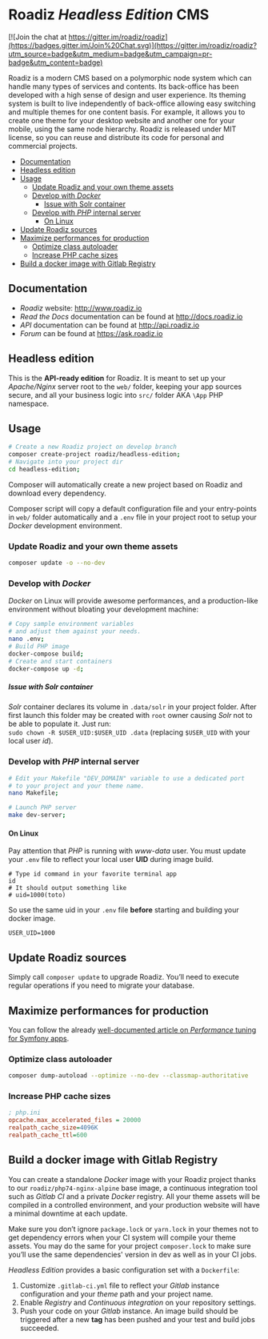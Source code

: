 # Roadiz *Headless Edition* CMS

[![Join the chat at https://gitter.im/roadiz/roadiz](https://badges.gitter.im/Join%20Chat.svg)](https://gitter.im/roadiz/roadiz?utm_source=badge&utm_medium=badge&utm_campaign=pr-badge&utm_content=badge)

Roadiz is a modern CMS based on a polymorphic node system which can handle many types of services and contents.
Its back-office has been developed with a high sense of design and user experience.
Its theming system is built to live independently of back-office allowing easy switching
and multiple themes for one content basis. For example, it allows you to create one theme
for your desktop website and another one for your mobile, using the same node hierarchy.
Roadiz is released under MIT license, so you can reuse
and distribute its code for personal and commercial projects.

- [Documentation](#documentation)
- [Headless edition](#headless-edition)
- [Usage](#usage)
    * [Update Roadiz and your own theme assets](#update-roadiz-and-your-own-theme-assets)
    * [Develop with *Docker*](#develop-with-docker)
        - [Issue with Solr container](#issue-with-solr-container)
    * [Develop with *PHP* internal server](#develop-with-php-internal-server)
        + [On Linux](#on-linux)
- [Update Roadiz sources](#update-roadiz-sources)
- [Maximize performances for production](#maximize-performances-for-production)
    * [Optimize class autoloader](#optimize-class-autoloader)
    * [Increase PHP cache sizes](#increase-php-cache-sizes)
- [Build a docker image with Gitlab Registry](#build-a-docker-image-with-gitlab-registry)

## Documentation

* *Roadiz* website: http://www.roadiz.io
* *Read the Docs* documentation can be found at http://docs.roadiz.io
* *API* documentation can be found at http://api.roadiz.io
* *Forum* can be found at https://ask.roadiz.io

## Headless edition

This is the **API-ready edition** for Roadiz. It is meant to set up your *Apache/Nginx* server root 
to the `web/` folder, keeping your app sources secure, and all your business logic into `src/` folder
AKA `\App` PHP namespace.

## Usage

```bash
# Create a new Roadiz project on develop branch
composer create-project roadiz/headless-edition;
# Navigate into your project dir
cd headless-edition;
```

Composer will automatically create a new project based on Roadiz and download every dependency. 

Composer script will copy a default configuration file and your entry-points in `web/` folder automatically
and a `.env` file in your project root to setup your *Docker* development environment.

### Update Roadiz and your own theme assets

```bash
composer update -o --no-dev
```

### Develop with *Docker*

*Docker* on Linux will provide awesome performances, and a production-like environment 
without bloating your development machine:

```bash
# Copy sample environment variables
# and adjust them against your needs.
nano .env;
# Build PHP image
docker-compose build;
# Create and start containers
docker-compose up -d;
```

##### Issue with Solr container

*Solr* container declares its volume in `.data/solr` in your project folder. After first launch this 
folder may be created with `root` owner causing *Solr* not to be able to populate it. Just run: \
`sudo chown -R $USER_UID:$USER_UID .data` (replacing `$USER_UID` with your local user *id*).

### Develop with *PHP* internal server

````bash
# Edit your Makefile "DEV_DOMAIN" variable to use a dedicated port
# to your project and your theme name.
nano Makefile;

# Launch PHP server
make dev-server;
````

#### On Linux

Pay attention that *PHP* is running with *www-data* user. You must update your `.env` file to 
reflect your local user **UID** during image build.

```shell script
# Type id command in your favorite terminal app
id
# It should output something like
# uid=1000(toto)
```

So use the same uid in your `.env` file **before** starting and building your docker image.
```dotenv
USER_UID=1000
```

## Update Roadiz sources

Simply call `composer update` to upgrade Roadiz. 
You’ll need to execute regular operations if you need to migrate your database.

## Maximize performances for production

You can follow the already [well-documented article on *Performance* tuning for Symfony apps](http://symfony.com/doc/current/performance.html).

### Optimize class autoloader

```bash
composer dump-autoload --optimize --no-dev --classmap-authoritative
```

### Increase PHP cache sizes

```ini
; php.ini
opcache.max_accelerated_files = 20000
realpath_cache_size=4096K
realpath_cache_ttl=600
```

## Build a docker image with Gitlab Registry

You can create a standalone *Docker* image with your Roadiz project thanks to our `roadiz/php74-nginx-alpine` base 
image, a continuous integration tool such as *Gitlab CI* and a private *Docker* registry. 
All your theme assets will be compiled in a controlled environment, and your production website 
will have a minimal downtime at each update.

Make sure you don’t ignore `package.lock` or `yarn.lock` in your themes not to get dependency errors when your 
CI system will compile your theme assets. You may do the same for your project `composer.lock` to make sure 
you’ll use the same dependencies' version in dev as well as in your CI jobs.

*Headless Edition* provides a basic configuration set with a `Dockerfile`:

1. Customize `.gitlab-ci.yml` file to reflect your *Gitlab* instance configuration and your *theme* path and your project name.
2. Enable *Registry* and *Continuous integration* on your repository settings.
3. Push your code on your *Gitlab* instance. An image build should be triggered after a new **tag** has been pushed and your test and build jobs succeeded.
